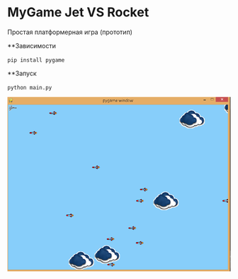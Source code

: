 # MyGame  Jet VS Rocket 

Простая платформерная игра (прототип)

**Зависимости

`pip install pygame`

**Запуск

`python main.py`

![Иллюстрация к проекту](https://github.com/under-web/MyGame/blob/master/%D0%A1%D0%BD%D0%B8%D0%BC%D0%BE%D0%BA.PNG)
